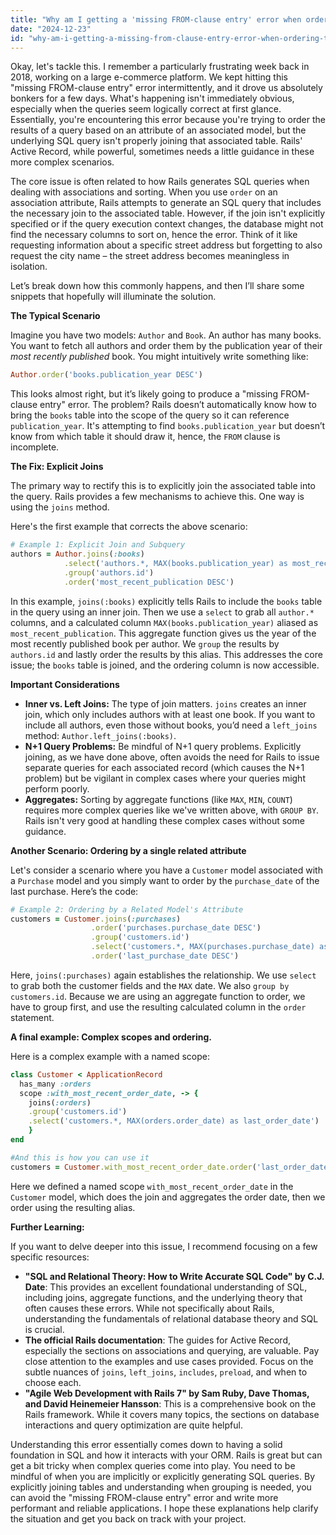 ```yaml
---
title: "Why am I getting a 'missing FROM-clause entry' error when ordering through an associated model in Rails?"
date: "2024-12-23"
id: "why-am-i-getting-a-missing-from-clause-entry-error-when-ordering-through-an-associated-model-in-rails"
---
```


Okay, let's tackle this. I remember a particularly frustrating week back in 2018, working on a large e-commerce platform. We kept hitting this "missing FROM-clause entry" error intermittently, and it drove us absolutely bonkers for a few days. What's happening isn't immediately obvious, especially when the queries seem logically correct at first glance. Essentially, you're encountering this error because you're trying to order the results of a query based on an attribute of an associated model, but the underlying SQL query isn't properly joining that associated table. Rails' Active Record, while powerful, sometimes needs a little guidance in these more complex scenarios.

The core issue is often related to how Rails generates SQL queries when dealing with associations and sorting. When you use `order` on an association attribute, Rails attempts to generate an SQL query that includes the necessary join to the associated table. However, if the join isn't explicitly specified or if the query execution context changes, the database might not find the necessary columns to sort on, hence the error. Think of it like requesting information about a specific street address but forgetting to also request the city name – the street address becomes meaningless in isolation.

Let’s break down how this commonly happens, and then I’ll share some snippets that hopefully will illuminate the solution.

**The Typical Scenario**

Imagine you have two models: `Author` and `Book`. An author has many books. You want to fetch all authors and order them by the publication year of their *most recently published* book. You might intuitively write something like:

```ruby
Author.order('books.publication_year DESC')
```

This looks almost right, but it’s likely going to produce a "missing FROM-clause entry" error. The problem? Rails doesn’t automatically know how to bring the `books` table into the scope of the query so it can reference `publication_year`. It's attempting to find `books.publication_year` but doesn’t know from which table it should draw it, hence, the `FROM` clause is incomplete.

**The Fix: Explicit Joins**

The primary way to rectify this is to explicitly join the associated table into the query. Rails provides a few mechanisms to achieve this. One way is using the `joins` method.

Here's the first example that corrects the above scenario:

```ruby
# Example 1: Explicit Join and Subquery
authors = Author.joins(:books)
            .select('authors.*, MAX(books.publication_year) as most_recent_publication')
            .group('authors.id')
            .order('most_recent_publication DESC')

```

In this example, `joins(:books)` explicitly tells Rails to include the `books` table in the query using an inner join. Then we use a `select` to grab all `author.*` columns, and a calculated column `MAX(books.publication_year)` aliased as `most_recent_publication`. This aggregate function gives us the year of the most recently published book per author. We `group` the results by `authors.id` and lastly order the results by this alias. This addresses the core issue; the `books` table is joined, and the ordering column is now accessible.

**Important Considerations**

* **Inner vs. Left Joins:** The type of join matters. `joins` creates an inner join, which only includes authors with at least one book. If you want to include all authors, even those without books, you’d need a `left_joins` method: `Author.left_joins(:books)`.
* **N+1 Query Problems:** Be mindful of N+1 query problems. Explicitly joining, as we have done above, often avoids the need for Rails to issue separate queries for each associated record (which causes the N+1 problem) but be vigilant in complex cases where your queries might perform poorly.
* **Aggregates:** Sorting by aggregate functions (like `MAX`, `MIN`, `COUNT`) requires more complex queries like we've written above, with `GROUP BY`. Rails isn't very good at handling these complex cases without some guidance.

**Another Scenario: Ordering by a single related attribute**

Let's consider a scenario where you have a `Customer` model associated with a `Purchase` model and you simply want to order by the `purchase_date` of the last purchase. Here’s the code:

```ruby
# Example 2: Ordering by a Related Model's Attribute
customers = Customer.joins(:purchases)
                  .order('purchases.purchase_date DESC')
                  .group('customers.id')
                  .select('customers.*, MAX(purchases.purchase_date) as last_purchase_date')
                  .order('last_purchase_date DESC')

```
Here, `joins(:purchases)` again establishes the relationship. We use `select` to grab both the customer fields and the `MAX` date. We also `group by` `customers.id`. Because we are using an aggregate function to order, we have to group first, and use the resulting calculated column in the `order` statement.

**A final example: Complex scopes and ordering.**

Here is a complex example with a named scope:
```ruby
class Customer < ApplicationRecord
  has_many :orders
  scope :with_most_recent_order_date, -> {
    joins(:orders)
    .group('customers.id')
    .select('customers.*, MAX(orders.order_date) as last_order_date')
    }
end

#And this is how you can use it
customers = Customer.with_most_recent_order_date.order('last_order_date DESC')
```
Here we defined a named scope `with_most_recent_order_date` in the `Customer` model, which does the join and aggregates the order date, then we order using the resulting alias.

**Further Learning:**

If you want to delve deeper into this issue, I recommend focusing on a few specific resources:

* **"SQL and Relational Theory: How to Write Accurate SQL Code" by C.J. Date**: This provides an excellent foundational understanding of SQL, including joins, aggregate functions, and the underlying theory that often causes these errors. While not specifically about Rails, understanding the fundamentals of relational database theory and SQL is crucial.
* **The official Rails documentation**: The guides for Active Record, especially the sections on associations and querying, are valuable. Pay close attention to the examples and use cases provided. Focus on the subtle nuances of `joins`, `left_joins`, `includes`, `preload`, and when to choose each.
* **"Agile Web Development with Rails 7" by Sam Ruby, Dave Thomas, and David Heinemeier Hansson**: This is a comprehensive book on the Rails framework. While it covers many topics, the sections on database interactions and query optimization are quite helpful.

Understanding this error essentially comes down to having a solid foundation in SQL and how it interacts with your ORM. Rails is great but can get a bit tricky when complex queries come into play. You need to be mindful of when you are implicitly or explicitly generating SQL queries. By explicitly joining tables and understanding when grouping is needed, you can avoid the "missing FROM-clause entry" error and write more performant and reliable applications. I hope these explanations help clarify the situation and get you back on track with your project.

